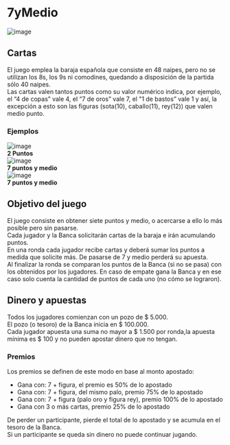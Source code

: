 # 7yMedio
![image](https://github.com/JamesBond-01/7yMedio/assets/72282343/4fb3b1a3-a6f0-4966-83f3-8df4c78cbdeb)
## Cartas
El juego emplea la baraja española que consiste en 48 naipes, pero no se utilizan los 8s, los 9s ni comodines, quedando a disposición de la partida sólo 40 naipes.<br>
Las cartas valen tantos puntos como su valor numérico indica, por ejemplo, el “4 de copas” vale 4, el “7 de oros” vale 7, el "1 de bastos” vale 1 y así, la excepción a esto son las figuras (sota(10), caballo(11), rey(12)) que valen medio punto.
### Ejemplos
![image](https://github.com/JamesBond-01/7yMedio/assets/72282343/3ca36b21-60b4-4588-a530-89f5a7481fae)<br>
**2 Puntos**<br>
![image](https://github.com/JamesBond-01/7yMedio/assets/72282343/9bf53638-5150-48b8-af0c-6d23f51646a5)<br>
**7 puntos y medio**<br>
![image](https://github.com/JamesBond-01/7yMedio/assets/72282343/fdab5d43-87bd-427a-8abb-36b55941481a)<br>
**7 puntos y medio**

## Objetivo del juego
El juego consiste en obtener siete puntos y medio, o acercarse a ello lo más posible pero sin pasarse.<br>
Cada jugador y la Banca solicitarán cartas de la baraja e irán acumulando puntos.<br>
En una ronda cada jugador recibe cartas y deberá sumar los puntos a medida que solicite más. De pasarse de 7 y medio perderá su apuesta.<br>
Al finalizar la ronda se comparan los puntos de la Banca (si no se pasa) con los obtenidos por los jugadores. En caso de empate gana la Banca y en ese caso solo cuenta la cantidad de puntos de cada uno (no cómo se lograron).<br>
## Dinero y apuestas
Todos los jugadores comienzan con un pozo de $ 5.000.<br>
El pozo (o tesoro) de la Banca inicia en $ 100.000.<br>
Cada jugador apuesta una suma no mayor a $ 1.500 por ronda,la apuesta mínima es $ 100 y no pueden apostar dinero que no tengan.
### Premios
Los premios se definen de este modo en base al monto apostado:
- Gana con: 7 + figura, el premio es 50% de lo apostado
- Gana con: 7 + figura, del mismo palo, premio 75% de lo apostado
- Gana con: 7 + figura (palo oro y figura rey), premio 100% de lo apostado
- Gana con 3 o más cartas, premio 25% de lo apostado<br>

De perder un participante, pierde el total de lo apostado y se acumula en el tesoro de la Banca.<br>
Si un participante se queda sin dinero no puede continuar jugando.<br>

